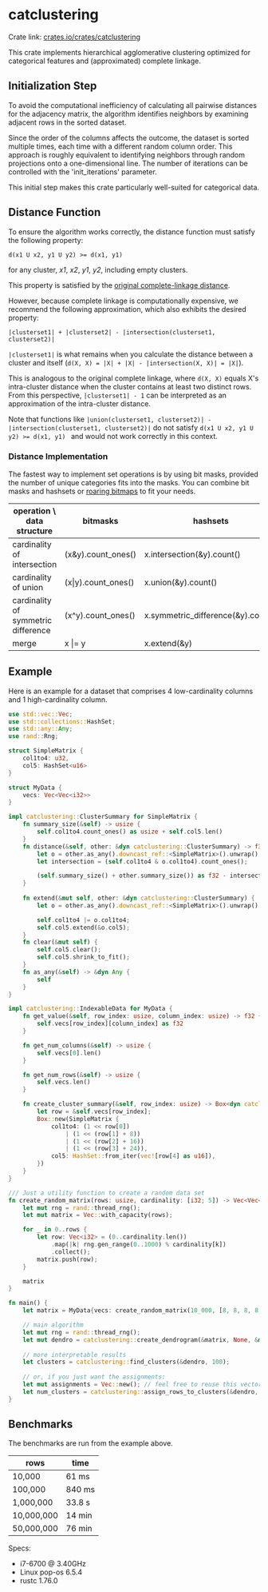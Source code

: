 # catclustering

Crate link: [crates.io/crates/catclustering](https://crates.io/crates/catclustering)

This crate implements hierarchical agglomerative clustering optimized for categorical features and (approximated) complete linkage.

## Initialization Step

To avoid the computational inefficiency of calculating all pairwise distances for the adjacency matrix, the algorithm identifies neighbors by examining adjacent rows in the sorted dataset. 

Since the order of the columns affects the outcome, the dataset is sorted multiple times, each time with a different random column order.
This approach is roughly equivalent to identifying neighbors through random projections onto a one-dimensional line.
The number of iterations can be controlled with the 'init_iterations' parameter.

This initial step makes this crate particularly well-suited for categorical data.

## Distance Function

To ensure the algorithm works correctly, the distance function must satisfy the following property:

```
d(x1 U x2, y1 U y2) >= d(x1, y1) 
```

for any cluster, *x1*, *x2*, *y1*, *y2*, including empty clusters.

This property is satisfied by the [original complete-linkage distance](https://en.wikipedia.org/wiki/Complete-linkage_clustering).

However, because complete linkage is computationally expensive, we recommend the following approximation, which also exhibits the desired property:

```
|clusterset1| + |clusterset2| - |intersection(clusterset1, clusterset2)|
```

`|clusterset1|` is what remains when you calculate the distance between a cluster and itself  (`d(X, X) = |X| + |X| - |intersection(X, X)| = |X|`).

This is analogous to the original complete linkage, where `d(X, X)` equals X's intra-cluster distance when the cluster contains at least two distinct rows. 
From this perspective, `|clusterset1| - 1` can be interpreted as an approximation of the intra-cluster distance.

Note that functions like `|union(clusterset1, clusterset2)| - |intersection(clusterset1, clusterset2)|` do not satisfy `d(x1 U x2, y1 U y2) >= d(x1, y1) ` and would not work correctly in this context.

### Distance Implementation

The fastest way to implement set operations is by using bit masks, provided the number of unique categories fits into the masks.
You can combine bit masks and hashsets or [roaring bitmaps](https://docs.rs/roaring/latest/roaring/) to fit your needs.


| operation \ data structure          | bitmasks            | hashsets                           | roaring bitmaps                |
|-------------------------------------|---------------------|------------------------------------|--------------------------------|
| cardinality of intersection         | (x&y).count_ones()  | x.intersection(&y).count()         | x.intersection_len(&y)         |
| cardinality of union                | (x\|y).count_ones() | x.union(&y).count()                | x.union_len(&y)                |
| cardinality of symmetric difference | (x^y).count_ones()  | x.symmetric_difference(&y).count() | x.symmetric_difference_len(&y) |
| merge                               | x \|= y             | x.extend(&y)                       | x.extend(&y)                   |

## Example

Here is an example for a dataset that comprises 4 low-cardinality columns and 1 high-cardinality column.

```rust
use std::vec::Vec;
use std::collections::HashSet;
use std::any::Any;
use rand::Rng;

struct SimpleMatrix {
    col1to4: u32,
    col5: HashSet<u16>
}

struct MyData {
    vecs: Vec<Vec<i32>>
}

impl catclustering::ClusterSummary for SimpleMatrix {
    fn summary_size(&self) -> usize {
        self.col1to4.count_ones() as usize + self.col5.len() 
    }
    fn distance(&self, other: &dyn catclustering::ClusterSummary) -> f32 {
        let o = other.as_any().downcast_ref::<SimpleMatrix>().unwrap();
        let intersection = (self.col1to4 & o.col1to4).count_ones();

        (self.summary_size() + other.summary_size()) as f32 - intersection as f32
    }
    
    fn extend(&mut self, other: &dyn catclustering::ClusterSummary) {
        let o = other.as_any().downcast_ref::<SimpleMatrix>().unwrap();

        self.col1to4 |= o.col1to4;
        self.col5.extend(&o.col5);
    }
    fn clear(&mut self) {
        self.col5.clear();
        self.col5.shrink_to_fit();
    }
    fn as_any(&self) -> &dyn Any {
        self
    }
}   

impl catclustering::IndexableData for MyData {
    fn get_value(&self, row_index: usize, column_index: usize) -> f32 {
        self.vecs[row_index][column_index] as f32
    }

    fn get_num_columns(&self) -> usize {
        self.vecs[0].len()
    }

    fn get_num_rows(&self) -> usize {
        self.vecs.len()
    }

    fn create_cluster_summary(&self, row_index: usize) -> Box<dyn catclustering::ClusterSummary> {
        let row = &self.vecs[row_index];
        Box::new(SimpleMatrix {
            col1to4: (1 << row[0])
                | (1 << (row[1] + 8))
                | (1 << (row[2] + 16))
                | (1 << (row[3] + 24)),
            col5: HashSet::from_iter(vec![row[4] as u16]),
        })
    }
}

/// Just a utility function to create a random data set
fn create_random_matrix(rows: usize, cardinality: [i32; 5]) -> Vec<Vec<i32>> {
    let mut rng = rand::thread_rng();
    let mut matrix = Vec::with_capacity(rows);

    for _ in 0..rows {
        let row: Vec<i32> = (0..cardinality.len())
            .map(|k| rng.gen_range(0..1000) % cardinality[k])
            .collect();
        matrix.push(row);
    }

    matrix
}

fn main() {
    let matrix = MyData{vecs: create_random_matrix(10_000, [8, 8, 8, 8, 400])};

    // main algorithm
    let mut rng = rand::thread_rng(); 
    let mut dendro = catclustering::create_dendrogram(&matrix, None, &mut rng);
   
    // more interpretable results
    let clusters = catclustering::find_clusters(&dendro, 100);
    
    // or, if you just want the assignments:
    let mut assignments = Vec::new(); // feel free to reuse this vector 
    let num_clusters = catclustering::assign_rows_to_clusters(&dendro, &mut assignments, 100);
}
```

## Benchmarks

The benchmarks are run from the example above.

| rows       | time   |
| ---------- | ------ |
| 10,000     | 61 ms  |
| 100,000    | 840 ms |
| 1,000,000  | 33.8 s |
| 10,000,000 | 14 min |
| 50,000,000 | 76 min |

Specs:

- i7-6700 @ 3.40GHz
- Linux pop-os 6.5.4
- rustc 1.76.0